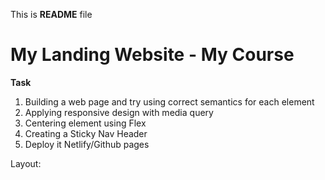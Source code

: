 This is **README** file

# My Landing Website - My Course

**Task**
1. Building a web page and try using correct semantics for each element
2. Applying responsive design with media query
3. Centering element using Flex
4. Creating a Sticky Nav Header
5. Deploy it Netlify/Github pages

Layout: 